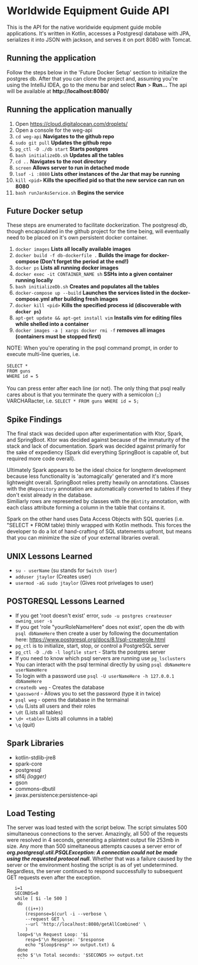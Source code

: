 # Worldwide Equipment Guide API

This is the API for the native worldwide equipment guide mobile applications.
It's written in Kotlin, accesses a Postgresql database with JPA, serializes it into JSON with jackson, and serves it 
on port 8080 with Tomcat.  

## Running the application

Follow the steps below in the 'Future Docker Setup' section to initialize the postgres db. After that you can clone the project
and, assuming you're using the IntelliJ IDEA, go to the menu bar and select **Run** > **Run...** The api will be available
at **http://localhost:8080/**

## Running the application manually

1. Open https://cloud.digitalocean.com/droplets/
2. Open a console for the weg-api
3. `cd weg-api` **Navigates to the github repo**
4. `sudo git pull` **Updates the github repo**
5. `pg_ctl -D ./db start` **Starts postgres**
6. `bash initializeDb.sh` **Updates all the tables**
7. `cd ..` **Navigates to the root directory**
8. `screen` **Allows server to run in detached mode**
9. `lsof -i :8080` **Lists other instances of the Jar that may be running**
10. `kill <pid>` **Kills the specified pid so that the new service can run on 8080**
11. `bash runJarAsService.sh` **Begins the service**

## Future Docker setup

These steps are enumerated to facilitate dockerization.  The postgresql db, though encapsulated in the github project 
for the time being, will eventually need to be placed on it's own persistent docker container.

1. `docker images` **Lists all locally available images**
2. `docker build -f db-dockerfile .` **Builds the image for docker-compose (Don't forget the period at the end!)**
3. `docker ps` **Lists all running docker images**
4. `docker exec -it CONTAINER_NAME sh` **SSHs into a given container running locally**
5. `bash initializeDb.sh` **Creates and populates all the tables**
6. `docker-compose up --build` **Launches the services listed in the docker-compose.yml after building fresh images**
7. `docker kill <pid>` **Kills the specified process id (discoverable with `docker ps`)**
8. `apt-get update && apt-get install vim` **Installs vim for editing files while shelled into a container**
9. `docker images -a | xargs docker rmi -f` **removes all images (containers must be stopped first)**


NOTE: When you're operating in the psql command prompt, in order to 
execute multi-line queries, i.e. 
<br><br>`SELECT *`
<br>`FROM guns`
<br>`WHERE id = 5`<br><br>
You can press enter after each line (or not).  The only thing that psql really cares about is that you terminate the query
with a semicolon (`;`) VARCHARacter, i.e. `SELECT * FROM guns WHERE id = 5;`
 
## Spike Findings
The final stack was decided upon after experimentation with Ktor, Spark, and SpringBoot.  Ktor was decided against because of the
immaturity of the stack and lack of documentation.  Spark was decided against primarily for the sake of expediency
(Spark did everything SpringBoot is capable of, but required more code overall).

Ultimately Spark appears to be the ideal choice for longterm development because less functionality is 'automagically'
generated and it's more lightweight overall. SpringBoot relies pretty heavily on annotations.  Classes with 
the `@Repository` annotation are automatically converted to tables if they don't exist already in the database.  
Similiarly rows are represented by classes with the `@Entity` annotation, with each class attribute forming a column in 
the table that contains it.  
  
Spark on the other hand uses Data Access Objects with SQL queries (i.e. "SELECT * FROM table) thinly wrapped with 
Kotlin methods.  This forces the developer to do a lot of hand-crafting of SQL statements upfront, but means that you can
minimize the size of your external libraries overall.
  
## UNIX Lessons Learned

  * `su - userName` (su stands for `Switch User`)
  * `adduser jtaylor` (Creates user)
  * `usermod -aG sudo jtaylor` (Gives root privelages to user)

## POSTGRESQL Lessons Learned

  * If you get 'root doesn't exist' error, `sudo -u postgres createuser owning_user -s`
  * If you get 'role "yourRoleNameHere" does not exist', open the db with `psql dbNameHere` then create a user by following the documentation here: https://www.postgresql.org/docs/8.1/sql-createrole.html
  * `pg_ctl` is to initialize, start, stop, or control a PostgreSQL server
  * `pg_ctl -D ./db -l logfile start` - Starts the postgres server
  * If you need to know which psql servers are running use `pg_lsclusters`
  * You can interact with the psql terminal directly by using `psql dbNameHere userNameHere`
  * To login with a password use `psql -U userNameHere -h 127.0.0.1 dbNameHere`
  * `createdb weg` - Creates the database
  * `\password` - Allows you to set the password (type it in twice)
  * `psql weg` - opens the database in the termainal
  * `\du` (Lists all users and their roles
  * `\dt` (Lists all tables)
  * `\d+ <table>` (Lists all columns in a table)
  * `\q` (quit)
  
## Spark Libraries
  
  * kotlin-stdlib-jre8
  * spark-core
  * postgresql
  * slf4j <i>(logger)</i>
  * gson
  * commons-dbutil
  * javax.persistence:persistence-api
  
## Load Testing

The server was load tested with the script below.  The script simulates 500 simultaneous connections to the server. Amazingly,
 all 500 of the requests were resolved in 4 seconds, generating a plaintext output file 253mb in size. Any more than 500
 simeltaneous attempts causes a server error of _**org.postgresql.util.PSQLException: A connection could not be made using the requested protocol null.**_
 Whether that was a failure caused by the server or the environment hosting the script is as of yet undetermined.  Regardless,
 the server continued to respond successfully to subsequent GET requests even after the exception.

```#!/bin/bash
   i=1
   SECONDS=0
   while [ $i -le 500 ]
    do
       ((i++))
       (response=$(curl -i --verbose \
       --request GET \
       --url 'http://localhost:8080/getAllCombined' \
       )
   	loop=$'\n Request Loop: '$i
       resp=$'\n Response: '$response
       echo "$loop$resp" >> output.txt) &
    done
    echo $'\n Total seconds: '$SECONDS >> output.txt
    ```   
  
  
  
